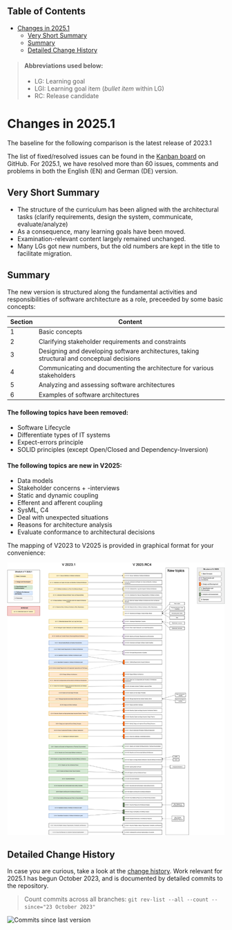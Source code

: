 ## Table of Contents
- [Changes in 2025.1](#changes-in-20251)
  - [Very Short Summary](#very-short-summary)
  - [Summary](#summary)
  - [Detailed Change History](#detailed-change-history)


>#### Abbreviations used below:
>
> * LG: Learning goal
> * LGI: Learning goal item (_bullet item_ within LG)
> * RC: Release candidate
  

# Changes in 2025.1

The baseline for the following comparison is the latest release of 2023.1

The list of fixed/resolved issues can be found in the [Kanban board](https://github.com/orgs/isaqb-org/projects/7/views/1) on GitHub.
For 2025.1, we have resolved more than 60 issues, comments and problems in both the English (EN) and German (DE) version.

## Very Short Summary

* The structure of the curriculum has been aligned with the architectural tasks (clarify requirements, design the system, communicate, evaluate/analyze)
* As a consequence, many learning goals have been moved.
* Examination-relevant content largely remained unchanged.
* Many LGs got new numbers, but the old numbers are kept in the title to facilitate migration.   

## Summary

The new version is structured along the fundamental activities and responsibilities of software architecture as a role, preceeded by some basic concepts:

| Section | Content |
|:----|-------|
| 1| Basic concepts |
| 2 | Clarifying stakeholder requirements and constraints|
| 3|  Designing and developing software architectures, taking structural and conceptual decisions|
| 4|  Communicating and documenting the architecture for various stakeholders|
| 5|  Analyzing and assessing software architectures|
| 6| Examples of software architectures |


####  The following topics have been removed:

* Software Lifecycle
* Differentiate types of IT systems
* Expect-errors principle
* SOLID principles (except Open/Closed and Dependency-Inversion)

#### The following topics are new in V2025:

* Data models
* Stakeholder concerns + -interviews
* Static and dynamic coupling
* Efferent and afferent coupling
* SysML, C4
* Deal with unexpected situations
* Reasons for architecture analysis
* Evaluate conformance to architectural decisions

The mapping of V2023 to V2025 is provided in graphical format for your convenience:

![Mapping V2023 to V2025](./documentation/Mapping-2023-2025-draft.drawio.png)


## Detailed Change History

In case you are curious, take a look at the [change history](https://github.com/isaqb-org/curriculum-foundation/activity). 
Work relevant for 2025.1 has begun October 2023, and is documented by detailed commits to the repository.

>Count commits across all branches:
>`git rev-list --all --count --since="23 October 2023"`

![Commits since last version](https://img.shields.io/github/commits-since/isaqb-org/curriculum-foundation/2023.1-rev3.svg)

